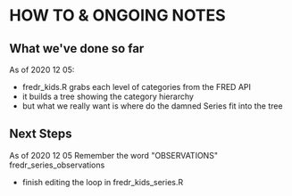 # HOW TO & ONGOING NOTES

## What we've done so far
As of 2020 12 05: 
  - fredr_kids.R grabs each level of categories from the FRED API
  - it builds a tree showing the category hierarchy 
  - but what we really want is where do the damned Series fit into the tree

## Next Steps
As of 2020 12 05 
Remember the word "OBSERVATIONS" fredr_series_observations
- finish editing the loop in fredr_kids_series.R

